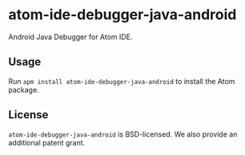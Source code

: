 # atom-ide-debugger-java-android

Android Java Debugger for Atom IDE.

## Usage

Run `apm install atom-ide-debugger-java-android` to install the Atom package.

## License

`atom-ide-debugger-java-android` is BSD-licensed. We also provide an additional patent grant.
